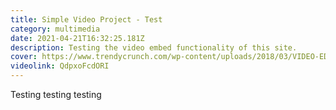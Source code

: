 ```yaml
---
title: Simple Video Project - Test
category: multimedia
date: 2021-04-21T16:32:25.181Z
description: Testing the video embed functionality of this site.
cover: https://www.trendycrunch.com/wp-content/uploads/2018/03/VIDEO-EDITING-GIG.jpg
videolink: QdpxoFcdORI
---
```

Testing testing testing